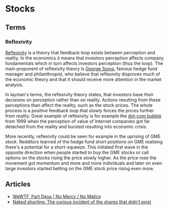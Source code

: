 # Stocks

## Terms

### Reflexivity

[Reflexivity](https://en.wikipedia.org/wiki/Reflexivity_%28social_theory%29) is a theory that feedback loop exists between perception and reality. In the economics it means that investors perception affects company fundamentals which in turn affects investors perception (thus the loop). The main proponent of reflexivity theory is [George Soros](https://en.wikipedia.org/wiki/George_Soros), famous hedge fund manager and philanthropist, who believe that reflexivity disproves much of the economic theory and that it should receive more attention in the market analysis.

In layman's terms, the reflexivity theory states, that investors base their decisions on perception rather than on reality. Actions resulting from these perceptions than affect the reality, such as the stock prices. The whole process is a positive feedback loop that slowly forces the prices further from reality. Great example of reflexivity is for example the [dot-com bubble](https://en.wikipedia.org/wiki/Dot-com_bubble) from 1999 when the perception of value of Internet companies got far detached from the reality and bursted resulting into economic crisis.

More recently, reflexivity could be seen for example in the uprising of GME stock. Redditors learned of the hedge fund short positions on GME realising there's a potential for a short-squeeze. This initiated first wave in the opposite direction when people started to buy the GME stocks or call options on the stocks rising the price slowly higher. As the price rose the movement got momentum and more and more individuals and later on even large investors started betting on the GME stock price rising even more.

## Articles

- [WeWTF, Part Deux | No Mercy / No Malice](https://www.profgalloway.com/wewtf-part-deux)
- [Naked shorting: The curious incident of the shares that didn't exist](https://www.euromoney.com/article/b1320xkhl0443w/naked-shorting-the-curious-incident-of-the-shares-that-didnt-exist)

